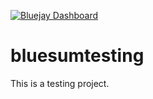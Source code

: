 [![Bluejay Dashboard](https://img.shields.io/badge/Bluejay-Dashboard_789-blue.svg)](http://dashboard.bluejay.governify.io/dashboard/script/dashboardLoader.js?dashboardURL=https://reporter.bluejay.governify.io/api/v4/dashboards/tpa-CS169A-23-GH-raffrearaUS_bluesumtesting/main)

# bluesumtesting

This is a testing project.
